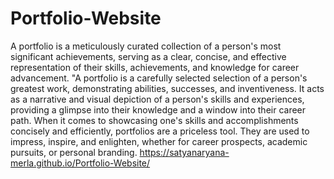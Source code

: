 # Portfolio-Website
A portfolio is a meticulously curated collection of a person's most significant achievements, serving as a clear, concise, and effective representation of their skills, achievements, and knowledge for career advancement.
"A portfolio is a carefully selected selection of a person's greatest work, demonstrating abilities, successes, and inventiveness. It acts as a narrative and visual depiction of a person's skills and experiences, providing a glimpse into their knowledge and a window into their career path. When it comes to showcasing one's skills and accomplishments concisely and efficiently, portfolios are a priceless tool. They are used to impress, inspire, and enlighten, whether for career prospects, academic pursuits, or personal branding.
https://satyanaryana-merla.github.io/Portfolio-Website/
